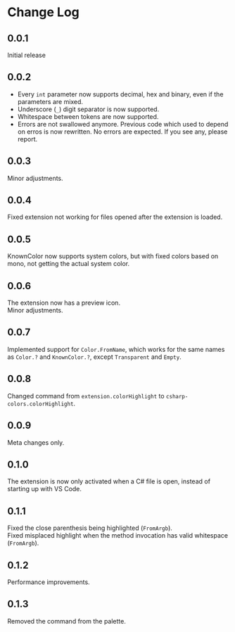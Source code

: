 # Change Log

## 0.0.1

Initial release

## 0.0.2

- Every `int` parameter now supports decimal, hex and binary, even if the parameters are mixed.
- Underscore (`_`) digit separator is now supported.
- Whitespace between tokens are now supported.
- Errors are not swallowed anymore. Previous code which used to depend on erros is now rewritten. No errors are expected. If you see any, please report.

## 0.0.3

Minor adjustments.

## 0.0.4

Fixed extension not working for files opened after the extension is loaded.

## 0.0.5

KnownColor now supports system colors, but with fixed colors based on mono, not getting the actual system color.

## 0.0.6

The extension now has a preview icon.  
Minor adjustments.

## 0.0.7

Implemented support for `Color.FromName`, which works for the same names as `Color.?` and `KnownColor.?`, except `Transparent` and `Empty`.

## 0.0.8

Changed command from `extension.colorHighlight` to `csharp-colors.colorHighlight`.

## 0.0.9

Meta changes only.

## 0.1.0

The extension is now only activated when a C# file is open, instead of starting up with VS Code. 

## 0.1.1

Fixed the close parenthesis being highlighted (`FromArgb`).  
Fixed misplaced highlight when the method invocation has valid whitespace (`FromArgb`).

## 0.1.2

Performance improvements.

## 0.1.3

Removed the command from the palette.

